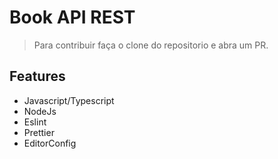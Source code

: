 # Book API REST

> Para contribuir faça o clone do repositorio e abra um PR.

## Features
- Javascript/Typescript
- NodeJs
- Eslint
- Prettier
- EditorConfig
